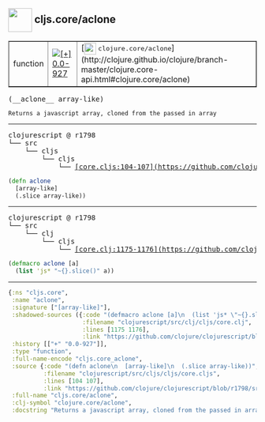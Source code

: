 ## <img width="48px" valign="middle" src="http://i.imgur.com/Hi20huC.png"> cljs.core/aclone

 <table border="1">
<tr>
<td>function</td>
<td><a href="https://github.com/cljsinfo/api-refs/tree/0.0-927"><img valign="middle" alt="[+] 0.0-927" src="https://img.shields.io/badge/+-0.0--927-lightgrey.svg"></a> </td>
<td>
[<img height="24px" valign="middle" src="http://i.imgur.com/1GjPKvB.png"> <samp>clojure.core/aclone</samp>](http://clojure.github.io/clojure/branch-master/clojure.core-api.html#clojure.core/aclone)
</td>
</tr>
</table>

 <samp>
(__aclone__ array-like)<br>
</samp>

```
Returns a javascript array, cloned from the passed in array
```

---

 <pre>
clojurescript @ r1798
└── src
    └── cljs
        └── cljs
            └── <ins>[core.cljs:104-107](https://github.com/clojure/clojurescript/blob/r1798/src/cljs/cljs/core.cljs#L104-L107)</ins>
</pre>

```clj
(defn aclone
  [array-like]
  (.slice array-like))
```


---

 <pre>
clojurescript @ r1798
└── src
    └── clj
        └── cljs
            └── <ins>[core.clj:1175-1176](https://github.com/clojure/clojurescript/blob/r1798/src/clj/cljs/core.clj#L1175-L1176)</ins>
</pre>

```clj
(defmacro aclone [a]
  (list 'js* "~{}.slice()" a))
```

---

```clj
{:ns "cljs.core",
 :name "aclone",
 :signature ["[array-like]"],
 :shadowed-sources ({:code "(defmacro aclone [a]\n  (list 'js* \"~{}.slice()\" a))",
                     :filename "clojurescript/src/clj/cljs/core.clj",
                     :lines [1175 1176],
                     :link "https://github.com/clojure/clojurescript/blob/r1798/src/clj/cljs/core.clj#L1175-L1176"}),
 :history [["+" "0.0-927"]],
 :type "function",
 :full-name-encode "cljs.core_aclone",
 :source {:code "(defn aclone\n  [array-like]\n  (.slice array-like))",
          :filename "clojurescript/src/cljs/cljs/core.cljs",
          :lines [104 107],
          :link "https://github.com/clojure/clojurescript/blob/r1798/src/cljs/cljs/core.cljs#L104-L107"},
 :full-name "cljs.core/aclone",
 :clj-symbol "clojure.core/aclone",
 :docstring "Returns a javascript array, cloned from the passed in array"}

```
